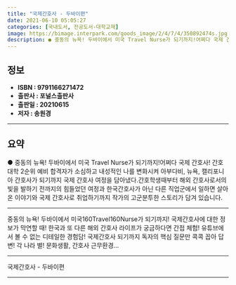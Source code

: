 ```yaml
---
title: "국제간호사 - 두바이편"
date: 2021-06-10 05:05:27
categories: [국내도서, 전공도서-대학교재]
image: https://bimage.interpark.com/goods_image/2/4/7/4/350892474s.jpg
description: ● 중동의 뉴욕! 두바이에서 미국 Travel Nurse가 되기까지!어쩌다 국제 간호사! 간호대학 2순위 예비 합격자가 소심하고 내성적인 나를 변화시켜 아부다비, 뉴욕, 캘리포니아 간호사가 되기까지 국제 간호사 여정을 담아냈다.간호학생때부터 해외 간호사로서의 빛을 발하기 전까지의 힘들
---
```


## **정보**

- **ISBN : 9791166271472**
- **출판사 : 포널스출판사**
- **출판일 : 20210615**
- **저자 : 송원경**

------



## **요약**

●  중동의 뉴욕! 두바이에서 미국 Travel Nurse가 되기까지!어쩌다 국제 간호사! 간호대학 2순위 예비 합격자가 소심하고 내성적인 나를 변화시켜 아부다비, 뉴욕, 캘리포니아 간호사가 되기까지 국제 간호사 여정을 담아냈다.간호학생때부터 해외 간호사로서의 빛을 발하기 전까지의 힘들었던 여정과 한국간호사가 아닌 다른 직업군에서 일하면 살아온 이야기와 국제 간호사로 취업하기까지 작가의 고군분투한 스토리가 담겨 있습니다.

------

중동의 뉴욕! 두바이에서 미국160Travel160Nurse가 되기까지!  국제간호사에 대한 정보가 막연할 때!  한국과 또 다른 해외 간호사 라이프가 궁금하다면 간접 체험!  유튜브에서 볼 수 없는 디테일한 경험담!  국제간호사 되기까지 독자의 핵심 질문만 콕콕 꼽아 답변!  각 나라 별! 문화생활, 간호사 근무환경... 

------


국제간호사 - 두바이편 

------



